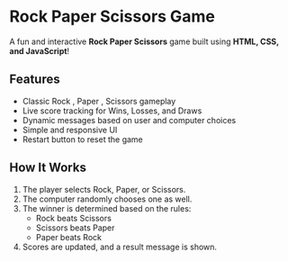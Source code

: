 # Rock Paper Scissors Game

A fun and interactive **Rock Paper Scissors** game built using **HTML, CSS, and JavaScript**!

## Features
- Classic Rock , Paper , Scissors gameplay
- Live score tracking for Wins, Losses, and Draws
- Dynamic messages based on user and computer choices
- Simple and responsive UI
- Restart button to reset the game

## How It Works
1. The player selects Rock, Paper, or Scissors.
2. The computer randomly chooses one as well.
3. The winner is determined based on the rules:
   - Rock beats Scissors
   - Scissors beats Paper
   - Paper beats Rock
4. Scores are updated, and a result message is shown.

